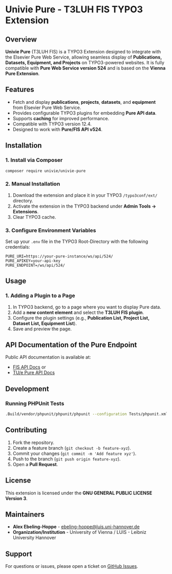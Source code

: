 # Univie Pure - T3LUH FIS TYPO3 Extension

## Overview
**Univie Pure** (T3LUH FIS) is a TYPO3 Extension designed to integrate with the Elsevier Pure Web Service, allowing seamless display of **Publications, Datasets, Equipment, and Projects** on TYPO3-powered websites. It is fully compatible with **Pure Web Service version 524** and is based on the **Vienna Pure Extension**.

## Features
- Fetch and display **publications**, **projects**, **datasets**, and **equipment** from Elsevier Pure Web Service.
- Provides configurable TYPO3 plugins for embedding **Pure API data**.
- Supports **caching** for improved performance.
- Compatible with TYPO3 version 12.4.
- Designed to work with **Pure/FIS API v524**.

## Installation
### 1. Install via Composer
```sh
composer require univie/univie-pure
```

### 2. Manual Installation
1. Download the extension and place it in your TYPO3 `/typo3conf/ext/` directory.
2. Activate the extension in the TYPO3 backend under **Admin Tools → Extensions**.
3. Clear TYPO3 cache.

### 3. Configure Environment Variables
Set up your `.env` file in the TYPO3 Root-Directory with the following credentials:
```
PURE_URI=https://your-pure-instance/ws/api/524/
PURE_APIKEY=your-api-key
PURE_ENDPOINT=/ws/api/524/
```

## Usage
### 1. Adding a Plugin to a Page
1. In TYPO3 backend, go to a page where you want to display Pure data.
2. Add a **new content element** and select the **T3LUH FIS plugin**.
3. Configure the plugin settings (e.g., **Publication List, Project List, Dataset List, Equipment List**).
4. Save and preview the page.


## API Documentation of the Pure Endpoint
Public API documentation is available at:
- [FIS API Docs](https://www.fis.uni-hannover.de/ws/api/524/api-docs/index.html) or
- [TU/e Pure API Docs](https://pure.tue.nl/ws/api/524/api-docs/index.html)

## Development
### Running PHPUnit Tests
```sh
.Build/vendor/phpunit/phpunit/phpunit --configuration Tests/phpunit.xml
```


## Contributing
1. Fork the repository.
2. Create a feature branch (`git checkout -b feature-xyz`).
3. Commit your changes (`git commit -m 'Add feature xyz'`).
4. Push to the branch (`git push origin feature-xyz`).
5. Open a **Pull Request**.

## License
This extension is licensed under the **GNU GENERAL PUBLIC LICENSE Version 3**.

## Maintainers
- **Alex Ebeling-Hoppe** - [ebeling-hoppe@luis.uni-hannover.de](mailto:ebeling-hoppe@luis.uni-hannover.de)
- **Organization/Institution** - University of Vienna / LUIS - Leibniz University Hannover

## Support
For questions or issues, please open a ticket on [GitHub Issues](https://github.com/AEHluis/univie_pure/issues).

